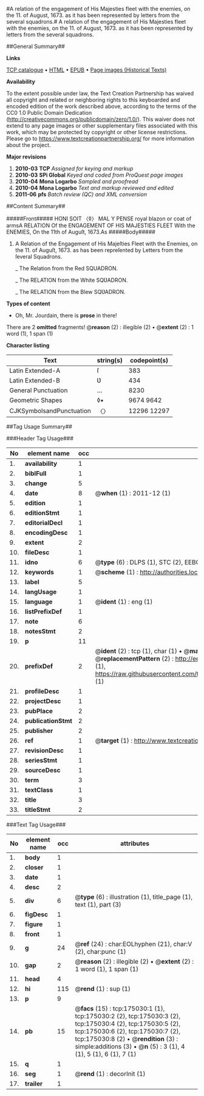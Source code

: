 #A relation of the engagement of His Majesties fleet with the enemies, on the 11. of August, 1673. as it has been represented by letters from the several squadrons.#
A relation of the engagement of His Majesties fleet with the enemies, on the 11. of August, 1673. as it has been represented by letters from the several squadrons.

##General Summary##

**Links**

[TCP catalogue](http://www.ota.ox.ac.uk/tcp/)  • 
[HTML](http://tei.it.ox.ac.uk/tcp/Texts-HTML/free/B05/B05118.html)  • 
[EPUB](http://tei.it.ox.ac.uk/tcp/Texts-EPUB/free/B05/B05118.epub) • 
[Page images (Historical Texts)](https://historicaltexts.jisc.ac.uk/eebo-51784621e)

**Availability**

To the extent possible under law, the Text Creation Partnership has waived all copyright and related or neighboring rights to this keyboarded and encoded edition of the work described above, according to the terms of the CC0 1.0 Public Domain Dedication (http://creativecommons.org/publicdomain/zero/1.0/). This waiver does not extend to any page images or other supplementary files associated with this work, which may be protected by copyright or other license restrictions. Please go to https://www.textcreationpartnership.org/ for more information about the project.

**Major revisions**

1. __2010-03__ __TCP__ *Assigned for keying and markup*
1. __2010-03__ __SPi Global__ *Keyed and coded from ProQuest page images*
1. __2010-04__ __Mona Logarbo__ *Sampled and proofread*
1. __2010-04__ __Mona Logarbo__ *Text and markup reviewed and edited*
1. __2011-06__ __pfs__ *Batch review (QC) and XML conversion*

##Content Summary##

#####Front#####
HONI SOIT 〈◊〉 MAL Y PENSE royal blazon or coat of armsA RELATION Of the ENGAGEMENT OF HIS MAJESTIES FLEET With the ENEMIES, On the 11th of Auguſt, 1673.As
#####Body#####

1. A Relation of the Engagement of His Majeſties Fleet with the Enemies, on the 11. of Auguſt, 1673. as has been repreſented by Letters from the ſeveral Squadrons.

    _ The Relation from the Red SQUADRON.

    _ The RELATION from the White SQƲADRON.

    _ The RELATION from the Blew SQƲADRON.

**Types of content**

  * Oh, Mr. Jourdain, there is **prose** in there!

There are 2 **omitted** fragments! 
 @__reason__ (2) : illegible (2)  •  @__extent__ (2) : 1 word (1), 1 span (1)

**Character listing**


|Text|string(s)|codepoint(s)|
|---|---|---|
|Latin Extended-A|ſ|383|
|Latin Extended-B|Ʋ|434|
|General Punctuation|…|8230|
|Geometric Shapes|◊▪|9674 9642|
|CJKSymbolsandPunctuation|〈〉|12296 12297|

##Tag Usage Summary##

###Header Tag Usage###

|No|element name|occ|attributes|
|---|---|---|---|
|1.|__availability__|1||
|2.|__biblFull__|1||
|3.|__change__|5||
|4.|__date__|8| @__when__ (1) : 2011-12 (1)|
|5.|__edition__|1||
|6.|__editionStmt__|1||
|7.|__editorialDecl__|1||
|8.|__encodingDesc__|1||
|9.|__extent__|2||
|10.|__fileDesc__|1||
|11.|__idno__|6| @__type__ (6) : DLPS (1), STC (2), EEBO-CITATION (1), OCLC (1), VID (1)|
|12.|__keywords__|1| @__scheme__ (1) : http://authorities.loc.gov/ (1)|
|13.|__label__|5||
|14.|__langUsage__|1||
|15.|__language__|1| @__ident__ (1) : eng (1)|
|16.|__listPrefixDef__|1||
|17.|__note__|6||
|18.|__notesStmt__|2||
|19.|__p__|11||
|20.|__prefixDef__|2| @__ident__ (2) : tcp (1), char (1)  •  @__matchPattern__ (2) : ([0-9\-]+):([0-9IVX]+) (1), (.+) (1)  •  @__replacementPattern__ (2) : http://eebo.chadwyck.com/downloadtiff?vid=$1&page=$2 (1), https://raw.githubusercontent.com/textcreationpartnership/Texts/master/tcpchars.xml#$1 (1)|
|21.|__profileDesc__|1||
|22.|__projectDesc__|1||
|23.|__pubPlace__|2||
|24.|__publicationStmt__|2||
|25.|__publisher__|2||
|26.|__ref__|1| @__target__ (1) : http://www.textcreationpartnership.org/docs/. (1)|
|27.|__revisionDesc__|1||
|28.|__seriesStmt__|1||
|29.|__sourceDesc__|1||
|30.|__term__|3||
|31.|__textClass__|1||
|32.|__title__|3||
|33.|__titleStmt__|2||


###Text Tag Usage###

|No|element name|occ|attributes|
|---|---|---|---|
|1.|__body__|1||
|2.|__closer__|1||
|3.|__date__|1||
|4.|__desc__|2||
|5.|__div__|6| @__type__ (6) : illustration (1), title_page (1), text (1), part (3)|
|6.|__figDesc__|1||
|7.|__figure__|1||
|8.|__front__|1||
|9.|__g__|24| @__ref__ (24) : char:EOLhyphen (21), char:V (2), char:punc (1)|
|10.|__gap__|2| @__reason__ (2) : illegible (2)  •  @__extent__ (2) : 1 word (1), 1 span (1)|
|11.|__head__|4||
|12.|__hi__|115| @__rend__ (1) : sup (1)|
|13.|__p__|9||
|14.|__pb__|15| @__facs__ (15) : tcp:175030:1 (1), tcp:175030:2 (2), tcp:175030:3 (2), tcp:175030:4 (2), tcp:175030:5 (2), tcp:175030:6 (2), tcp:175030:7 (2), tcp:175030:8 (2)  •  @__rendition__ (3) : simple:additions (3)  •  @__n__ (5) : 3 (1), 4 (1), 5 (1), 6 (1), 7 (1)|
|15.|__q__|1||
|16.|__seg__|1| @__rend__ (1) : decorInit (1)|
|17.|__trailer__|1||
